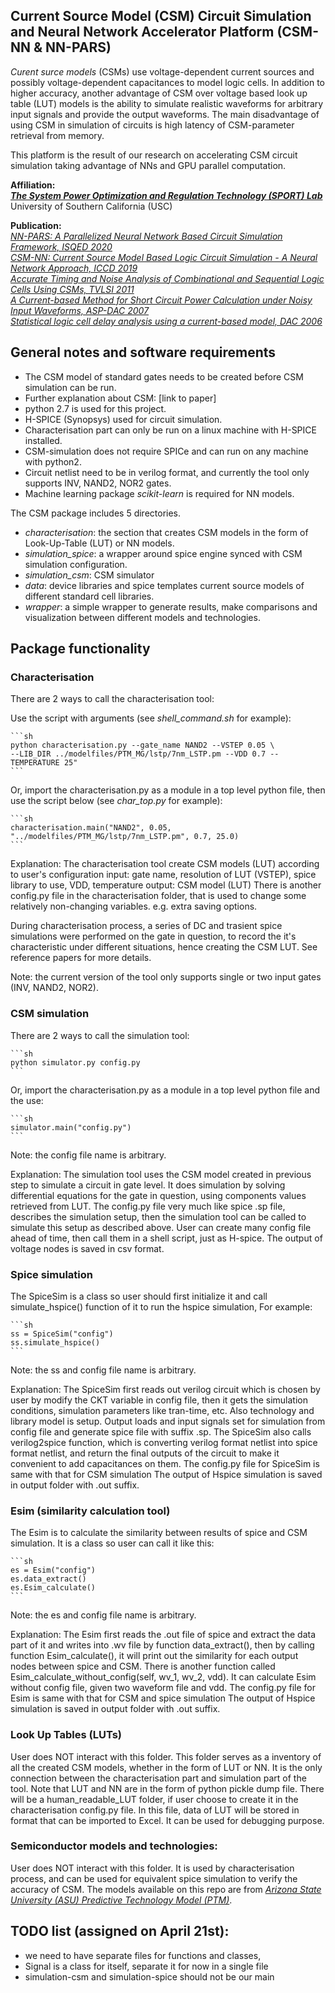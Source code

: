 
## Current Source Model (CSM) Circuit Simulation and Neural Network Accelerator Platform (CSM-NN \& NN-PARS)
*Curent surce models* (CSMs) use voltage-dependent current sources and possibly voltage-dependent capacitances to model logic cells. In addition to higher accuracy, another advantage of CSM over voltage based look up table (LUT) models is the ability to simulate realistic waveforms for arbitrary input signals and provide the output waveforms. The main disadvantage of using CSM in simulation of circuits is high latency of CSM-parameter retrieval from memory. 

This platform is the result of our research on accelerating CSM circuit simulation taking advantage of NNs and GPU parallel computation. 

**Affiliation:** <br />
<cite>[**The System Power Optimization and Regulation Technology (SPORT) Lab**][1]</cite> <br />
University of Southern California (USC) 

**Publication:** <br />
<cite>[NN-PARS: A Parallelized Neural Network Based Circuit Simulation Framework, ISQED 2020][3]</cite>  <br />
<cite>[CSM-NN: Current Source Model Based Logic Circuit Simulation - A Neural Network Approach, ICCD 2019][2]</cite>  <br />
<cite>[Accurate Timing and Noise Analysis of Combinational and Sequential Logic Cells Using CSMs, TVLSI 2011][4]</cite><br />
<cite>[A Current-based Method for Short Circuit Power Calculation under Noisy Input Waveforms, ASP-DAC 2007][5]</cite> <br />
<cite>[Statistical logic cell delay analysis using a current-based model, DAC 2006][6]</cite>  <br />

[1]: http://sportlab.usc.edu/ 
[2]: https://arxiv.org/abs/2002.05291
[3]: https://arxiv.org/abs/2002.05292
[4]: https://ieeexplore.ieee.org/abstract/document/5393095
[5]: https://ieeexplore.ieee.org/abstract/document/4196129
[6]: https://dl.acm.org/doi/abs/10.1145/1146909.1146975

## General notes and software requirements
- The CSM model of standard gates needs to be created before CSM simulation can be run.
- Further explanation about CSM: [link to paper]
- python 2.7 is used for this project. 
- H-SPICE (Synopsys) used for circuit simulation. 
- Characterisation part can only be run on a linux machine with H-SPICE installed. 
- CSM-simulation does not require SPICe and can run on any machine with python2. 
- Circuit netlist need to be in verilog format, and currently the tool only supports INV, NAND2, NOR2 gates.
- Machine learning package *scikit-learn* is required for NN models.

The CSM package includes 5 directories.
- *characterisation*: the section that creates CSM models in the form of Look-Up-Table (LUT) or NN models. 
- *simulation_spice*: a wrapper around spice engine synced with CSM simulation configuration. 
- *simulation_csm*: CSM simulator
- *data*: device libraries and spice templates current source models of different standard cell libraries. 
- *wrapper*: a simple wrapper to generate results, make comparisons and visualization between different models and technologies. 


## Package functionality
### Characterisation

There are 2 ways to call the characterisation tool: 
    
Use the script with arguments (see *shell_command.sh* for example):

    ```sh
    python characterisation.py --gate_name NAND2 --VSTEP 0.05 \
    --LIB_DIR ../modelfiles/PTM_MG/lstp/7nm_LSTP.pm --VDD 0.7 --TEMPERATURE 25"
    ```
    
Or, import the characterisation.py as a module in a top level python file, then use the script below (see *char_top.py* for example): 

    ```sh
    characterisation.main("NAND2", 0.05, "../modelfiles/PTM_MG/lstp/7nm_LSTP.pm", 0.7, 25.0)
    ```

Explanation: 
The characterisation tool create CSM models (LUT) according to user's configuration
input: gate name, resolution of LUT (VSTEP), spice library to use, VDD, temperature
output: CSM model (LUT)
There is another config.py file in the characterisation folder, that is used to change some relatively
non-changing variables. e.g. extra saving options.

During characterisation process, a series of DC and trasient spice simulations were performed on the
gate in question, to record the it's characteristic under different situations, hence creating the
CSM LUT. See reference papers for more details.

Note: the current version of the tool only supports single or two input gates (INV, NAND2, NOR2).

### CSM simulation
There are 2 ways to call the simulation tool: 

    ```sh
    python simulator.py config.py
    ```
    
Or, import the characterisation.py as a module in a top level python file and the use:

    ```sh
    simulator.main("config.py")
    ```

Note: the config file name is arbitrary. 

Explanation: 
    The simulation tool uses the CSM model created in previous step to simulate a circuit in gate level.
    It does simulation by solving differential equations for the gate in question, using components values
    retrieved from LUT.
    The config.py file very much like spice .sp file, describes the simulation setup, then the simulation
    tool can be called to simulate this setup as described above. User can create many config file ahead 
    of time, then call them in a shell script, just as H-spice.
    The output of voltage nodes is saved in csv format.

### Spice simulation
The SpiceSim is a class so user should first initialize it and call simulate_hspice() function of it to run the hspice simulation,
For example: 

    ```sh
    ss = SpiceSim("config")
    ss.simulate_hspice()
    ```

Note: the ss and config file name is arbitrary. 

Explanation: 
    The SpiceSim first reads out verilog circuit which is chosen by user by modify the CKT variable in config file, 
    then it gets the simulation conditions, simulation parameters like tran-time, etc. Also technology and library model is setup.
    Output loads and input signals set for simulation from config file and generate spice file with suffix .sp.
    The SpiceSim also calls verilog2spice function, which is converting verilog format netlist into spice format netlist, 
    and return the final outputs of the circuit to make it convenient to add capacitances on them.
    The config.py file for SpiceSim is same with that for CSM simulation
    The output of Hspice simulation is saved in output folder with .out suffix.

### Esim (similarity calculation tool)
The Esim is to calculate the similarity between results of spice and CSM simulation. It is a class so user can call it like this:

    ```sh
    es = Esim("config")
    es.data_extract()
    es.Esim_calculate()
    ```

Note: the es and config file name is arbitrary. 

Explanation: 
    The Esim first reads the .out file of spice and extract the data part of it and writes into .wv file by 
    function data_extract(), then by calling function Esim_calculate(), it will print out the similarity for
    each output nodes between spice and CSM.
    There is another function called Esim_calculate_without_config(self, wv_1, wv_2, vdd). It can calculate
    Esim without config file, given two waveform file and vdd.
    The config.py file for Esim is same with that for CSM and spice simulation
    The output of Hspice simulation is saved in output folder with .out suffix.

### Look Up Tables (LUTs)
User does NOT interact with this folder.
This folder serves as a inventory of all the created CSM models, whether in the form of LUT or NN.
It is the only connection between the characterisation part and simulation part of the tool.
Note that LUT and NN are in the form of python pickle dump file.
There will be a human_readable_LUT folder, if user choose to create it in the characterisation config.py file. In this file, data of LUT will be stored in format that can be imported to Excel.
It can be used for debugging purpose.

### Semiconductor models and technologies: 
User does NOT interact with this folder.
It is used by characterisation process, and can be used for equivalent spice simulation to verify the accuracy of CSM.
The models available on this repo are from <cite>[Arizona State University (ASU) Predictive Technology Model (PTM)][7]</cite>. <br />

[7]: http://ptm.asu.edu/

## TODO list (assigned on April 21st):
- we need to have separate files for functions and classes, 
- Signal is a class for itself, separate it for now in a single file
- simulation-csm and simulation-spice should not be our main
